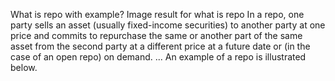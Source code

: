 What is repo with example?
Image result for what is repo
In a repo, one party sells an asset (usually fixed-income securities) to another party at one price and commits to repurchase the same or another part of the same asset from the second party at a different price at a future date or (in the case of an open repo) on demand. ... An example of a repo is illustrated below.
